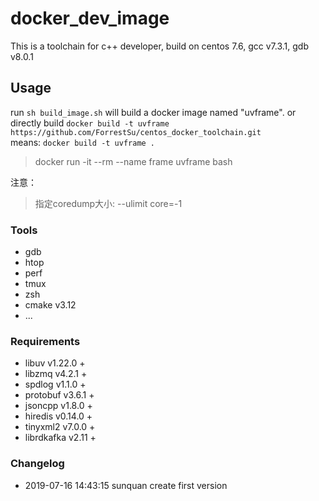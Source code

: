 # docker_dev_image
This is a toolchain for c++ developer, build on centos 7.6, gcc v7.3.1, gdb v8.0.1

## Usage
run `sh build_image.sh` will build a docker image named "uvframe".
or directly build `docker build -t uvframe https://github.com/ForrestSu/centos_docker_toolchain.git`  
means: `docker build -t uvframe .`  

> docker run -it --rm --name frame uvframe bash

注意：
> 指定coredump大小:  --ulimit core=-1

### Tools
- gdb
- htop
- perf
- tmux
- zsh
- cmake v3.12
- ...

### Requirements

- libuv v1.22.0 +
- libzmq v4.2.1 +
- spdlog v1.1.0 +
- protobuf v3.6.1 +
- jsoncpp v1.8.0 +
- hiredis v0.14.0 +
- tinyxml2 v7.0.0 +
- librdkafka v2.11 +


### Changelog

- 2019-07-16 14:43:15 sunquan create first version
